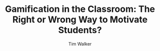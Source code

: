 ---
layout: leaf-node
title: "Gamification in the Classroom: The Right or Wrong Way to Motivate Students?"
title-url: "http://neatoday.org/2014/06/23/gamification-in-the-classroom-the-right-or-wrong-way-to-motivate-students/"
author: Tim Walker
groups: technologies
categories: game-based-learning
topics: introductory-resources
summary: >
    Using gamification in the classroom.
cite: |
    Walker, Tim. (2013) Gamification in the Classroom: The Right or Wrong Way to Motivate Students?  Retrieved from: http://neatoday.org/2014/06/23/gamification-in-the-classroom-the-right-or-wrong-way-to-motivate-students
pub-date: 2014-06-23
added-date: 2017-04-16
resource-type: external-page
---